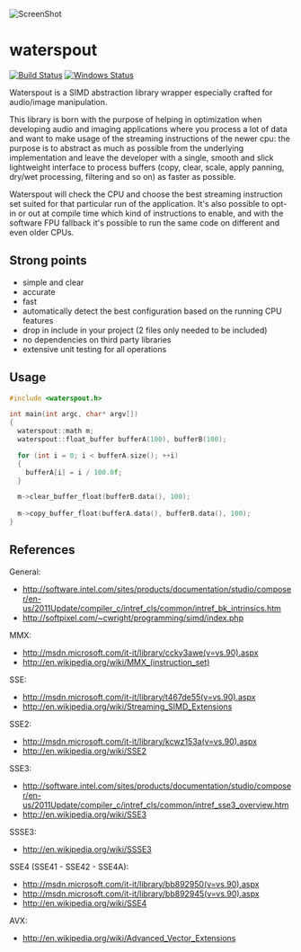 ![ScreenShot](https://raw.github.com/kunitoki/waterspout/master/waterspout.png)

waterspout
==========

[![Build Status](https://travis-ci.org/kunitoki/waterspout.svg?branch=master)](https://travis-ci.org/kunitoki/waterspout)
[![Windows Status](https://ci.appveyor.com/api/projects/status/github/kunitoki/waterspout?branch=master&svg=true)](https://ci.appveyor.com/project/kunitoki/waterspout)

Waterspout is a SIMD abstraction library wrapper especially crafted for
audio/image manipulation.

This library is born with the purpose of helping in optimization when developing
audio and imaging applications where you process a lot of data and want to make
usage of the streaming instructions of the newer cpu: the purpose is to abstract
as much as possible from the underlying implementation and leave the developer
with a single, smooth and slick lightweight interface to process buffers (copy,
clear, scale, apply panning, dry/wet processing, filtering and so on) as faster
as possible.

Waterspout will check the CPU and choose the best streaming instruction
set suited for that particular run of the application. It's also possible to
opt-in or out at compile time which kind of instructions to enable, and with
the software FPU fallback it's possible to run the same code on different and
even older CPUs.


Strong points
-------------
  * simple and clear
  * accurate
  * fast
  * automatically detect the best configuration based on the running CPU features
  * drop in include in your project (2 files only needed to be included)
  * no dependencies on third party libraries
  * extensive unit testing for all operations


Usage
-----

```C++
#include <waterspout.h>

int main(int argc, char* argv[])
{
  waterspout::math m;
  waterspout::float_buffer bufferA(100), bufferB(100);

  for (int i = 0; i < bufferA.size(); ++i)
  {
    bufferA[i] = i / 100.0f;
  }

  m->clear_buffer_float(bufferB.data(), 100);
  
  m->copy_buffer_float(bufferA.data(), bufferB.data(), 100);
}
```

References
----------

General:
  * http://software.intel.com/sites/products/documentation/studio/composer/en-us/2011Update/compiler_c/intref_cls/common/intref_bk_intrinsics.htm
  * http://softpixel.com/~cwright/programming/simd/index.php

MMX:
  * http://msdn.microsoft.com/it-it/library/ccky3awe(v=vs.90).aspx
  * http://en.wikipedia.org/wiki/MMX_(instruction_set)
  
SSE:
  * http://msdn.microsoft.com/it-it/library/t467de55(v=vs.90).aspx
  * http://en.wikipedia.org/wiki/Streaming_SIMD_Extensions

SSE2:
  * http://msdn.microsoft.com/it-it/library/kcwz153a(v=vs.90).aspx
  * http://en.wikipedia.org/wiki/SSE2

SSE3:
  * http://software.intel.com/sites/products/documentation/studio/composer/en-us/2011Update/compiler_c/intref_cls/common/intref_sse3_overview.htm
  * http://en.wikipedia.org/wiki/SSE3

SSSE3:
  * http://en.wikipedia.org/wiki/SSSE3

SSE4 (SSE41 - SSE42 - SSE4A):
  * http://msdn.microsoft.com/it-it/library/bb892950(v=vs.90).aspx
  * http://msdn.microsoft.com/it-it/library/bb892945(v=vs.90).aspx
  * http://en.wikipedia.org/wiki/SSE4

AVX:
  * http://en.wikipedia.org/wiki/Advanced_Vector_Extensions
